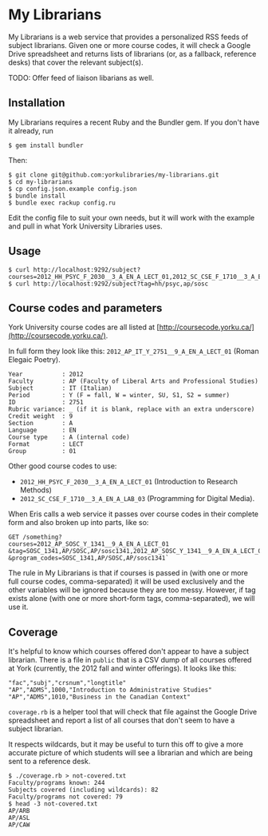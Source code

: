 # My Librarians

My Librarians is a web service that provides a personalized RSS feeds of subject librarians.  Given one or more course codes, it will check a Google Drive spreadsheet and returns lists of librarians (or, as a fallback, reference desks) that cover the relevant subject(s).

TODO: Offer feed of liaison libarians as well.

## Installation

My Librarians requires a recent Ruby and the Bundler gem.  If you don't have it already, run

    $ gem install bundler

Then:

    $ git clone git@github.com:yorkulibraries/my-librarians.git
    $ cd my-librarians
	$ cp config.json.example config.json
    $ bundle install
	$ bundle exec rackup config.ru

Edit the config file to suit your own needs, but it will work with the example and pull in what York University Libraries uses.

## Usage

    $ curl http://localhost:9292/subject?courses=2012_HH_PSYC_F_2030__3_A_EN_A_LECT_01,2012_SC_CSE_F_1710__3_A_EN_A_LAB_03
    $ curl http://localhost:9292/subject?tag=hh/psyc,ap/sosc

## Course codes and parameters

York University course codes are all listed at [http://coursecode.yorku.ca/](http://coursecode.yorku.ca/).

In full form they look like this: `2012_AP_IT_Y_2751__9_A_EN_A_LECT_01` (Roman Elegaic Poetry).

    Year           : 2012
    Faculty        : AP (Faculty of Liberal Arts and Professional Studies)
    Subject        : IT (Italian)
    Period         : Y (F = fall, W = winter, SU, S1, S2 = summer)
    ID             : 2751
    Rubric variance: _ (if it is blank, replace with an extra underscore)
    Credit weight  : 9
    Section        : A
    Language       : EN
    Course type    : A (internal code)
    Format         : LECT
    Group          : 01

Other good course codes to use:

* `2012_HH_PSYC_F_2030__3_A_EN_A_LECT_01` (Introduction to Research Methods)
* `2012_SC_CSE_F_1710__3_A_EN_A_LAB_03` (Programming for Digital Media).

When Eris calls a web service it passes over course codes in their complete form and also broken up into parts, like so:

    GET /something?
    courses=2012_AP_SOSC_Y_1341__9_A_EN_A_LECT_01
    &tag=SOSC_1341,AP/SOSC,AP/sosc1341,2012_AP_SOSC_Y_1341__9_A_EN_A_LECT_01
	&program_codes=SOSC_1341,AP/SOSC,AP/sosc1341`

The rule in My Librarians is that if courses is passed in (with one or more full course codes, comma-separated) it will be used exclusively and the other variables will be ignored because they are too messy. However, if tag exists alone (with one or more short-form tags, comma-separated), we will use it.

## Coverage

It's helpful to know which courses offered don't appear to have a subject librarian.  There is a file in `public` that is a CSV dump of all courses offered at York (currently, the 2012 fall and winter offerings). It looks like this:

    "fac","subj","crsnum","longtitle"
    "AP","ADMS",1000,"Introduction to Administrative Studies"
    "AP","ADMS",1010,"Business in the Canadian Context"

`coverage.rb` is a helper tool that will check that file against the Google Drive spreadsheet and report a list of all courses that don't seem to have a subject librarian.

It respects wildcards, but it may be useful to turn this off to give a more accurate picture of which students will see a librarian and which are being sent to a reference desk.

    $ ./coverage.rb > not-covered.txt
    Faculty/programs known: 244
    Subjects covered (including wildcards): 82
    Faculty/programs not covered: 79
    $ head -3 not-covered.txt 
    AP/ARB
    AP/ASL
    AP/CAW


